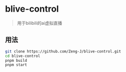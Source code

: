 # blive-control

> 用于bilibili的ai虚拟直播

## 用法

```bash
git clone https://github.com/Zeng-J/blive-control.git
cd blive-control
pnpm build
pnpm start
```